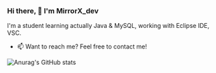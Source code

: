 ### Hi there, 👋  I'm MirrorX_dev
I'm a student learning actually Java & MySQL, working with Eclipse IDE, VSC.

* 📫 Want to reach me?
Feel free to contact me!

![Anurag's GitHub stats](https://github-readme-stats.vercel.app/api?username=MirrorX-dev&show_icons=true&theme=radical)
